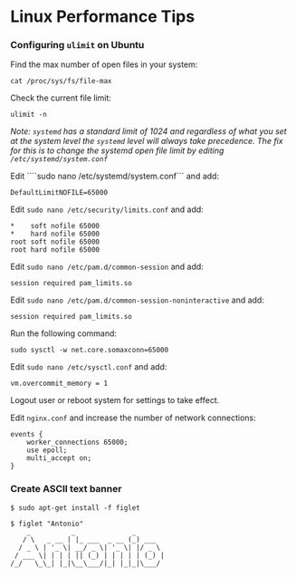 # Linux Performance Tips

### Configuring ```ulimit``` on Ubuntu

Find the max number of open files in your system:

```
cat /proc/sys/fs/file-max
```

Check the current file limit:

```
ulimit -n
```

*Note: ```systemd``` has a standard limit of 1024 and regardless of what you set at the system level the ```systemd``` level will always take precedence. The fix for this is to change the systemd open file limit by editing ```/etc/systemd/system.conf```*


Edit ````sudo nano /etc/systemd/system.conf``` and add:

```
DefaultLimitNOFILE=65000
```

Edit ```sudo nano /etc/security/limits.conf``` and add:

```
*    soft nofile 65000
*    hard nofile 65000
root soft nofile 65000
root hard nofile 65000
```

Edit ```sudo nano /etc/pam.d/common-session``` and add:

```
session required pam_limits.so
```

Edit ```sudo nano /etc/pam.d/common-session-noninteractive``` and add:

```
session required pam_limits.so
```

Run the following command:

```
sudo sysctl -w net.core.somaxconn=65000
```

Edit ```sudo nano /etc/sysctl.conf``` and add:

```
vm.overcommit_memory = 1
```

Logout user or reboot system for settings to take effect.

Edit ```nginx.conf``` and increase the number of network connections:

```
events {
    worker_connections 65000;
    use epoll;
    multi_accept on;
}
```

### Create ASCII text banner

```
$ sudo apt-get install -f figlet
```

```
$ figlet "Antonio"
    _          _              _
   / \   _ __ | |_ ___  _ __ (_) ___
  / _ \ | '_ \| __/ _ \| '_ \| |/ _ \
 / ___ \| | | | || (_) | | | | | (_) |
/_/   \_\_| |_|\__\___/|_| |_|_|\___/
```
